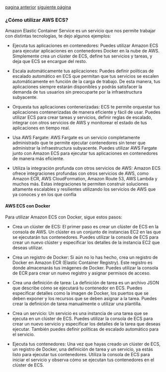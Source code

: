[pagina anterior](introduccion-a-ecs.md)                                                                                                     [siguiente página](ventajas-ecs.md)

### ¿Cómo utilizar AWS ECS?

Amazon Elastic Container Service es un servicio que nos permite trabajar con distintas tecnologías, te dejo algunos ejemplos:

* Ejecuta tus aplicaciones en contenedores: Puedes utilizar Amazon ECS para ejecutar aplicaciones en contenedores Docker en la nube de AWS. Simplemente crea un clúster de ECS, define tus servicios y tareas, y deja que ECS se encargue del resto.

* Escala automáticamente tus aplicaciones: Puedes definir políticas de escalado automático en ECS que permitan que tus servicios se escalen automáticamente en función de la carga de trabajo. De esta manera, tus aplicaciones siempre estarán disponibles y podrás satisfacer la demanda de tus usuarios sin preocuparte por la infraestructura subyacente.

* Orquesta tus aplicaciones contenerizadas: ECS te permite orquestar tus aplicaciones contenerizadas de manera eficiente y fácil de usar. Puedes utilizar ECS para crear tareas y servicios, definir reglas de escalado, integrar con otros servicios de AWS y monitorear el estado de tus aplicaciones en tiempo real.

* Usa AWS Fargate: AWS Fargate es un servicio completamente administrado que te permite ejecutar contenedores sin tener que administrar la infraestructura subyacente. Puedes utilizar AWS Fargate junto con Amazon ECS para ejecutar tus aplicaciones en contenedores de manera más eficiente.

* Utiliza la integración profunda con otros servicios de AWS: Amazon ECS ofrece integraciones profundas con otros servicios de AWS, como Amazon ECR, AWS CloudFormation, Amazon Route 53, AWS Lambda y muchos más. Estas integraciones te permiten construir soluciones altamente escalables y resilientes utilizando los servicios de AWS que ya conoces y en los que confía

#### AWS ECS con Docker

Para utilizar Amazon ECS con Docker, sigue estos pasos:

* Crea un clúster de ECS: El primer paso es crear un clúster de ECS en la consola de AWS. Un clúster es un conjunto de instancias EC2 en las que se ejecutarán tus contenedores. Puedes utilizar la consola de ECS para crear un nuevo clúster y especificar los detalles de la instancia EC2 que deseas utilizar.

* Crea un registro de Docker: Si aún no lo has hecho, crea un registro de Docker en Amazon ECR (Elastic Container Registry). Este registro es donde almacenarás tus imágenes de Docker. Puedes utilizar la consola de ECR para crear un nuevo registro y asignar permisos de acceso.

* Crea una definición de tarea: La definición de tarea es un archivo JSON que describe cómo se ejecutará tu contenedor en ECS. Puedes especificar detalles como la imagen de Docker, los puertos que se deben exponer y los recursos que se deben asignar a la tarea. Puedes crear la definición de tarea manualmente o utilizar una plantilla.

* Crea un servicio: Un servicio es una instancia de una tarea que se ejecuta en un clúster de ECS. Puedes utilizar la consola de ECS para crear un nuevo servicio y especificar los detalles de la tarea que deseas ejecutar. También puedes definir políticas de escalado automático para el servicio.

* Ejecuta tus contenedores: Una vez que hayas creado un clúster de ECS, un registro de Docker, una definición de tarea y un servicio, ya estás listo para ejecutar tus contenedores. Utiliza la consola de ECS para iniciar el servicio y observa cómo se ejecutan tus contenedores en el clúster de ECS.
